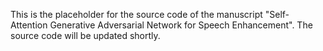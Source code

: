 This is the placeholder for the source code of the manuscript "Self-Attention Generative Adversarial Network for Speech Enhancement". The source code will be updated shortly.
